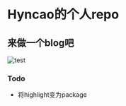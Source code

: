 # Hyncao的个人repo
## 来做一个blog吧
![test](http://c.hiphotos.baidu.com/image/pic/item/fd039245d688d43f95231451701ed21b0ff43b8e.jpg)

### Todo
- 将highlight变为package